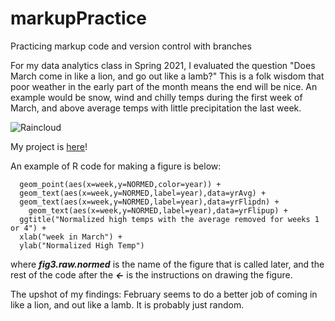 # markupPractice
Practicing markup code and version control with branches

 
 For my data analytics class in Spring 2021, I evaluated the question "Does March come in like a lion, and go out like a lamb?" This is a folk wisdom that poor weather in the early part of the month means the end will be nice. An example would be snow, wind and chilly temps during the first week of March, and above average temps with little precipitation the last week.

![Raincloud](https://upload.wikimedia.org/wikipedia/commons/thumb/f/f7/Light_Rain_Cloud.png/298px-Light_Rain_Cloud.png)

My project is [here](https://rpubs.com/trishBeekeeper44231/751030)!



An example of R code for making a figure is below:
```fig3.raw.normed<-ggplot(weekAvg) + 
  geom_point(aes(x=week,y=NORMED,color=year)) +
  geom_text(aes(x=week,y=NORMED,label=year),data=yrAvg) +
  geom_text(aes(x=week,y=NORMED,label=year),data=yrFlipdn) +
    geom_text(aes(x=week,y=NORMED,label=year),data=yrFlipup) +
  ggtitle("Normalized high temps with the average removed for weeks 1 or 4") + 
  xlab("week in March") + 
  ylab("Normalized High Temp")
  ```
  where **_fig3.raw.normed_** is the name of the figure that is called later, and the rest of the code after the **_<-_** is the instructions on drawing the figure. 

  The upshot of my findings: February seems to do a better job of coming in like a lion, and out like a lamb. It is probably just random. 